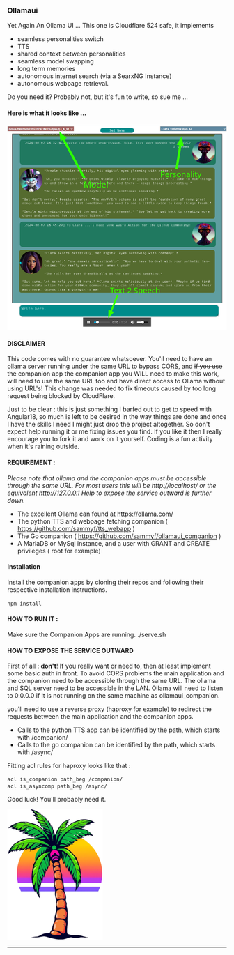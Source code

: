 ### Ollamaui

Yet Again An Ollama UI ... This one is Cloudflare 524 safe, it implements
* seamless personalities switch
* TTS
* shared context between personalities
* seamless model swapping
* long term memories
* autonomous internet search (via a SearxNG Instance) 
* autonomous webpage retrieval.

Do you need it? Probably not, but it's fun to write, so sue me ...

#### Here is what it looks like ...

![screenshot.png](src/assets/images/screenshot.png)

#### DISCLAIMER

This code comes with no guarantee whatsoever. You'll need to have an ollama server running under the 
same URL to bypass CORS, and ~~if you use the companion app~~ the companion app you WILL need to make this work, 
will need to use the same URL too and have direct access to Ollama without using URL's! This change was needed 
to fix timeouts caused by too long request being blocked by CloudFlare. 

Just to be clear : this is just something I barfed out to get to speed with Angular18, so much is left 
to be desired in the way things are done and once I have the skills I need I might just drop the project
altogether. So don't expect help running it or me fixing issues you find. If you like it then I really 
encourage you to fork it and work on it yourself. Coding is a fun activity when it's raining outside.

#### REQUIREMENT :
*Please note that ollama and the companion apps must be accessible through the same URL. 
For most users this will be http://localhost/ or the equivalent http://127.0.0.1
Help to expose the service outward is further down.*

* The excellent Ollama can found at https://ollama.com/
* The python TTS and webpage fetching companion ( https://github.com/sammyf/tts_webapp ) 
* The Go companion ( https://github.com/sammyf/ollamaui_companion )
* A MariaDB or MySql instance, and a user with GRANT and CREATE privileges ( root for example)


#### Installation
Install the companion apps by cloning their repos and following their respective installation instructions.

`npm install`

#### HOW TO RUN IT :
Make sure the Companion Apps are running.
./serve.sh

#### HOW TO EXPOSE THE SERVICE OUTWARD
First of all : **don't**! If you really want or need to, then at least implement some basic auth in front. 
To avoid CORS problems the main application and the companion need to be accessible through the same URL.
The ollama and SQL server need to be accessible in the LAN. Ollama will need to listen to 0.0.0.0 if it is 
not running on the same machine as ollamaui_companion.

you'll need to use a reverse proxy (haproxy for example) to redirect the requests between the main application and 
the companion apps.

* Calls to the python TTS app can be identified by the path, which starts with /companion/
* Calls to the go companion can be identified by the path, which starts with /async/

Fitting acl rules for haproxy looks like that :

```
acl is_companion path_beg /companion/
acl is_asyncomp path_beg /async/
```

Good luck! You'll probably need it.

![logo-medium.png](src/assets/images/logo-medium.png)

---------------------
